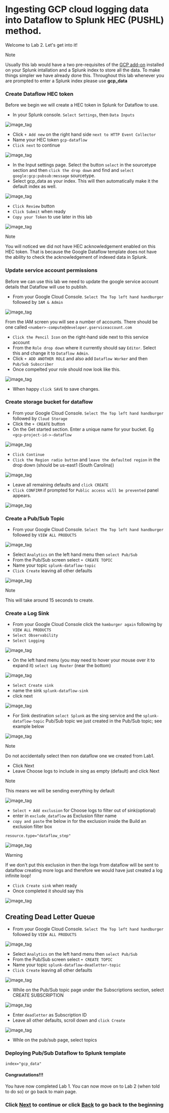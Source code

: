 # Ingesting GCP cloud logging data into Dataflow to Splunk HEC (PUSHL) method. 
Welcome to Lab 2. Let's get into it! 

>[!NOTE]
>Usually this lab would have a two pre-requisites of the <a>[GCP add-on](https://splunkbase.splunk.com/app/3088)</a> installed on your Splunk intallation and a Splunk index to store all the data. To make things simpler we have already done this.
>Throughout this lab whenever you are prompted to enter a Splunk index please use <b>gcp_data</b> 

### Create Dataflow HEC token
Before we begin we will create a HEC token in Splunk for Dataflow to use. 
- In your Splunk console. `Select Settings`, then `Data Inputs`

![image_tag](/static/Lab2_dataflow/image6.png)

- Click `+ Add new` on the right hand side `next to HTTP Event Collector`
- Name your HEC token `gcp-dataflow`
- `Click next` to continue

![image_tag](/static/Lab2_dataflow/image7.png)

- In the Input settings page. Select the button `select` in the sourcetype section and then `click the drop down` and find and `select google:gcp:pubsub:message` sourcetype. 
- Select gcp_data as your index. This will then automatically make it the default index as well. 

![image_tag](/static/Lab2_dataflow/image8.png)

- `Click Review` button
- `Click Submit` when ready
- `Copy your Token` to use later in this lab

![image_tag](/static/Lab2_dataflow/image9.png)

>[!NOTE]
>You will noticed we did not have HEC acknowledgement enabled on this HEC token. That is because the Google Dataflow template does not have the ability to check the acknowledgement of indexed data in Splunk. 

### Update service account permissions
Before we can use this lab we need to update the google service account details that Dataflow will use to publish. 

- From your Google Cloud Console. `Select The Top left hand handburger` followed by `IAM & Admin`

![image_tag](/static/Lab2_dataflow/image1.png)

From the IAM screen you will see a number of accounts. There should be one called `<number>-compute@developer.gserviceaccount.com`
- `Click the Pencil Icon` on the right-hand side next to this service account
- From the `Role drop down` where it currently should say `Editor`. Select this and change it to `Dataflow Admin`.
- Click `+ ADD ANOTHER ROLE` and also add `Dataflow Worker` and then `Pub/Sub Subscriber`
- Once compelted your role should now look like this.

![image_tag](/static/Lab2_dataflow/image2.png)

- When happy `click SAVE` to save changes. 

### Create storage bucket for dataflow
- From your Google Cloud Console. `Select The Top left hand handburger` followed by `Cloud Storage`
- Click the `+ CREATE` button
- On the Get started section. Enter a unique name for your bucket. Eg `<gcp-project-id->-dataflow`

![image_tag](/static/Lab2_dataflow/image3.png)

- `Click Continue`
- `Click the Region radio button` and `leave the defaulted region` in the drop down (should be us-east1 (South Carolina))

![image_tag](/static/Lab2_dataflow/image4.png)

- Leave all remaining defaults and `click CREATE`
- `Click CONFIRM` if prompted for `Public access will be prevented` panel appears. 

![image_tag](/static/Lab2_dataflow/image5.png)

### Create a Pub/Sub Topic
- From your Google Cloud Console. `Select The Top left hand handburger` followed by `VIEW ALL PRODUCTS`

![image_tag](/static/Lab2_dataflow/image10.png)

- Select `Analytics` on the left hand menu then `select Pub/Sub`
- From the Pub/Sub screen select `+ CREATE TOPIC`
- Name your topic `splunk-dataflow-topic`
- `Click Create` leaving all other defaults

![image_tag](/static/Lab2_dataflow/image11.png)

>[!NOTE]
> This will take around 15 seconds to create.

### Create a Log Sink
- From your Google Cloud Console click the `hamburger again` following by `VIEW ALL PRODUCTS`
- `Select Observability`
- `Select Logging`

![image_tag](/static/Lab2_dataflow/image23.png)

- On the left hand menu (you may need to hover your mouse over it to expand it) `select Log Router` (near the bottom)

![image_tag](/static/Lab2_dataflow/image24.png)

- `Select Create sink`
- name the sink `splunk-dataflow-sink`
- click next

![image_tag](/static/Lab2_dataflow/image25.png)

- For Sink destination `select Splunk` as the sing service and the `splunk-dataflow-topic` Pub/Sub topic we just created in the Pub/Sub topic; see example below

![image_tag](/static/Lab2_dataflow/image26.png)

>[!NOTE]
> Do not accidentally select then non dataflow one we created from Lab1. 

- Click Next
- Leave Choose logs to include in sing as empty (default) and click Next

>[!NOTE]
> This means we will be sending everything by default

![image_tag](/static/Lab2_dataflow/image27.png)

- `Select + Add exclusion` for Choose logs to filter out of sink(optional)
- enter in `exclude_dataflow` as Exclusion filter name
- `copy and paste` the below in for the exclusion inside the Build an exclusion filter box

```test
resource.type="dataflow_step"
```
![image_tag](/static/Lab2_dataflow/image28.png)

>[!WARNING]
> If we don't put this exclusion in then the logs from dataflow will be sent to dataflow creating more logs and therefore we would have just created a log infinite loop!

- `Click Create sink` when ready
- Once completed it should say this

![image_tag](/static/Lab2_dataflow/image29.png)

## Creating Dead Letter Queue
- From your Google Cloud Console. `Select The Top left hand handburger` followed by `VIEW ALL PRODUCTS`

![image_tag](/static/Lab2_dataflow/image10.png)

- Select `Analytics` on the left hand menu then `select Pub/Sub`
- From the Pub/Sub screen select `+ CREATE TOPIC`
- Name your topic `splunk-dataflow-deadletter-topic`
- `Click Create` leaving all other defaults

![image_tag](/static/Lab2_dataflow/image11.png)

- While on the Pub/Sub topic page under the Subscriptions section, select CREATE SUBSCRIPTION

![image_tag](/static/Lab2_dataflow/image12.png)

- Enter `deadletter` as Subscription ID
- Leave all other defaults, scroll down and `click Create`

![image_tag](/static/Lab2_dataflow/image13.png)

- Whle on the pub/sub page, select topics


### Deploying Pub/Sub Dataflow to Splunk template






```test
index="gcp_data"
```


#### Congrautations!!! 
You have now completed Lab 1. You can now move on to Lab 2 (when told to do so) or go back to main page. 

### Click <a>[Next](/content/Lab1_awsaddon/setup_aws_sqs.md)</a> to continue or click <a>[Back](/README.md) to go back to the beginning</a>